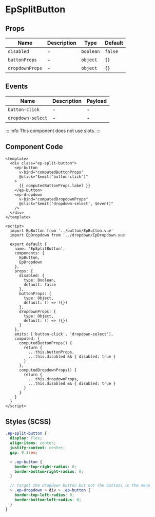 # EpSplitButton



## Props
| Name | Description | Type | Default |
|------|-------------|------|---------|
| `disabled` | - | `boolean` | `false` |
| `buttonProps` | - | `object` | `{}` |
| `dropdownProps` | - | `object` | `{}` |

## Events
| Name    | Description                 | Payload    |
|---------|-----------------------------|------------|
| `button-click` | - | - |
| `dropdown-select` | - | - |


::: info
This component does not use slots.
:::

## Component Code

```vue
<template>
  <div class="ep-split-button">
    <ep-button
      v-bind="computedButtonProps"
      @click="$emit('button-click')"
    >
      {{ computedButtonProps.label }}
    </ep-button>
    <ep-dropdown
      v-bind="computedDropdownProps"
      @click="$emit('dropdown-select', $event)"
    />
  </div>
</template>

<script>
  import EpButton from '../button/EpButton.vue'
  import EpDropdown from '../dropdown/EpDropdown.vue'

  export default {
    name: 'EpSplitButton',
    components: {
      EpButton,
      EpDropdown
    },
    props: {
      disabled: {
        type: Boolean,
        default: false
      },
      buttonProps: {
        type: Object,
        default: () => ({})
      },
      dropdownProps: {
        type: Object,
        default: () => ({})
      }
    },
    emits: ['button-click', 'dropdown-select'],
    computed: {
      computedButtonProps() {
        return {
          ...this.buttonProps,
          ...this.disabled && { disabled: true }
        }
      },
      computedDropdownProps() {
        return {
          ...this.dropdownProps,
          ...this.disabled && { disabled: true }
        }
      }
    }
  }
</script>

```

## Styles (SCSS)

```scss
.ep-split-button {
  display: flex;
  align-items: center;
  justify-content: center;
  gap: 0.1rem;

  > .ep-button {
    border-top-right-radius: 0;
    border-bottom-right-radius: 0;
  }

  // target the dropdown button but not the buttons in the menu
  > .ep-dropdown > div > .ep-button {
    border-top-left-radius: 0;
    border-bottom-left-radius: 0;
  }
}
```